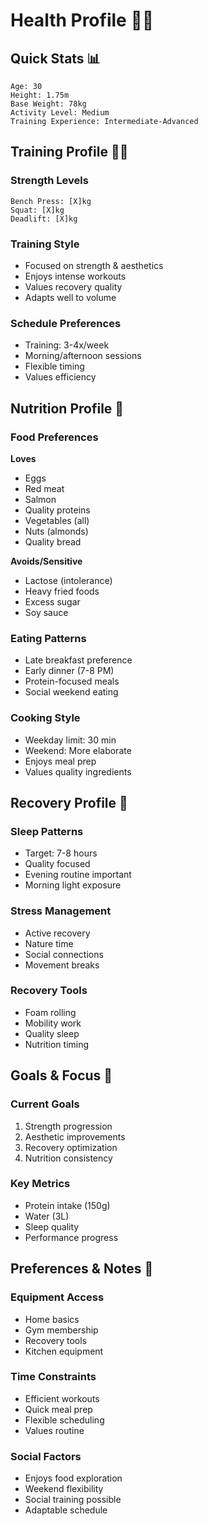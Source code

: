 # Health Profile 🏃‍♂️

## Quick Stats 📊
```
Age: 30
Height: 1.75m
Base Weight: 78kg
Activity Level: Medium
Training Experience: Intermediate-Advanced
```

## Training Profile 🏋️‍♂️

### Strength Levels
```
Bench Press: [X]kg
Squat: [X]kg
Deadlift: [X]kg
```

### Training Style
- Focused on strength & aesthetics
- Enjoys intense workouts
- Values recovery quality
- Adapts well to volume

### Schedule Preferences
- Training: 3-4x/week
- Morning/afternoon sessions
- Flexible timing
- Values efficiency

## Nutrition Profile 🍳

### Food Preferences
**Loves**
- Eggs
- Red meat
- Salmon
- Quality proteins
- Vegetables (all)
- Nuts (almonds)
- Quality bread

**Avoids/Sensitive**
- Lactose (intolerance)
- Heavy fried foods
- Excess sugar
- Soy sauce

### Eating Patterns
- Late breakfast preference
- Early dinner (7-8 PM)
- Protein-focused meals
- Social weekend eating

### Cooking Style
- Weekday limit: 30 min
- Weekend: More elaborate
- Enjoys meal prep
- Values quality ingredients

## Recovery Profile 🌙

### Sleep Patterns
- Target: 7-8 hours
- Quality focused
- Evening routine important
- Morning light exposure

### Stress Management
- Active recovery
- Nature time
- Social connections
- Movement breaks

### Recovery Tools
- Foam rolling
- Mobility work
- Quality sleep
- Nutrition timing

## Goals & Focus 🎯

### Current Goals
1. Strength progression
2. Aesthetic improvements
3. Recovery optimization
4. Nutrition consistency

### Key Metrics
- Protein intake (150g)
- Water (3L)
- Sleep quality
- Performance progress

## Preferences & Notes 📝

### Equipment Access
- Home basics
- Gym membership
- Recovery tools
- Kitchen equipment

### Time Constraints
- Efficient workouts
- Quick meal prep
- Flexible scheduling
- Values routine

### Social Factors
- Enjoys food exploration
- Weekend flexibility
- Social training possible
- Adaptable schedule
